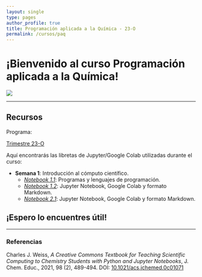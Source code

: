 ```yaml
---
layout: single
type: pages
author_profile: true
title: Programación aplicada a la Química - 23-O
permalink: /cursos/paq
---
```


# ¡Bienvenido al curso Programación aplicada a la Química!

![](https://drive.google.com/uc?id=12Ab7Vo_dgdyxe4A3HAoxglBtT6JPaCaH)

---

## Recursos

Programa:

[Trimestre 23-O](/pdfs/Planeacion_PAQ.pdf)


Aquí encontrarás las libretas de Jupyter/Google Colab utilizadas durante el curso:

* **Semana 1**: Introducción al cómputo científico.
  * *[Notebook 1.1](https://github.com/molecular-mar/molecular-mar.github.io/blob/master/colabs/paq/Sesion1_PAQ.ipynb)*: Programas y lenguajes de programación.
  * *[Notebook 1.2](https://github.com/molecular-mar/molecular-mar.github.io/blob/master/Sesion1_2_PAQ.ipynb)*: Jupyter Notebook, Google Colab y formato Markdown.
  * *[Notebook 2.1](https://github.com/molecular-mar/molecular-mar.github.io/blob/master/Sesion2_1_PAQ.ipynb)*: Jupyter Notebook, Google Colab y formato Markdown.


## ¡Espero lo encuentres útil!

---
### Referencias

Charles J. Weiss, *A Creative Commons Textbook for Teaching Scientific Computing to Chemistry Students with Python and Jupyter Notebooks*, J. Chem. Educ., 2021, 98 (2), 489-494. DOI: [10.1021/acs.jchemed.0c01071](https://pubs.acs.org/doi/10.1021/acs.jchemed.0c01071)

